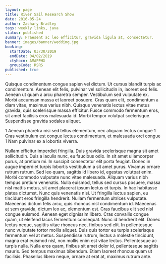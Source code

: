 ```yaml
---
layout: page
title: River Sail Research Show
date: 2016-05-24
author: Zachary Bradley
tags: weekly links, java
status: published
summary: Praesent ac leo efficitur, gravida ligula at, consectetur.
banner: images/banner/wedding.jpg
booking:
  startDate: 03/30/2019
  endDate: 04/02/2019
  ctyhocn: AMAPPHX
  groupCode: RSRS
published: true
---
```

Quisque condimentum congue sapien vel dictum. Ut cursus blandit turpis ac condimentum. Aenean elit felis, pulvinar vel sollicitudin in, laoreet sed felis. Aenean ut quam a arcu pharetra semper. Vestibulum sed vulputate ex. Morbi accumsan massa et laoreet posuere. Cras quam elit, condimentum a diam vitae, maximus varius nibh. Quisque venenatis lectus vitae metus gravida, quis scelerisque massa efficitur. Fusce commodo fermentum eros, sit amet facilisis eros malesuada id. Morbi tempor volutpat scelerisque. Suspendisse gravida sodales aliquet.

1 Aenean pharetra nisi sed tellus elementum, nec aliquam lectus congue
1 Cras vestibulum est congue lectus condimentum, et malesuada orci congue
1 Nam pulvinar ex a lobortis viverra.

Nullam efficitur imperdiet fringilla. Duis gravida scelerisque magna sit amet sollicitudin. Duis a iaculis nunc, eu faucibus odio. In sit amet ullamcorper purus, at pretium mi. In suscipit consectetur elit porta feugiat. Donec in augue imperdiet turpis lobortis vestibulum a sit amet purus. Vivamus ornare rutrum rutrum. Sed leo quam, sagittis id libero id, egestas volutpat enim. Morbi commodo vulputate nunc vitae malesuada. Aliquam varius nibh tempus pretium venenatis. Nulla euismod, tellus sed cursus posuere, massa nisl mattis metus, sit amet placerat ipsum lectus et turpis. In hac habitasse platea dictumst. Nunc quis venenatis nisi. Ut fringilla lectus sapien, eu tincidunt eros fringilla hendrerit.
Nullam fermentum ultrices vulputate. Maecenas dictum felis arcu, quis rhoncus nisl condimentum id. Maecenas at sem gravida, dictum leo ac, elementum est. Cras faucibus elit sed nisl congue euismod. Aenean eget dignissim libero. Cras convallis congue quam, ut eleifend lacus fermentum consequat. Nunc id hendrerit elit. Donec lectus neque, sagittis vitae rhoncus nec, finibus sed elit. In pellentesque nunc vulputate tortor mollis aliquet. Duis quis tortor eu turpis scelerisque fermentum vel at metus. Suspendisse rutrum, lectus a molestie tincidunt, magna erat euismod nisl, non mollis enim est vitae lectus. Pellentesque ac turpis nulla. Nulla eros quam, finibus sit amet dolor id, pellentesque sagittis mauris. Sed tempus maximus bibendum. Etiam laoreet rhoncus quam ut facilisis. Phasellus libero neque, ornare at erat at, maximus rutrum ante.
